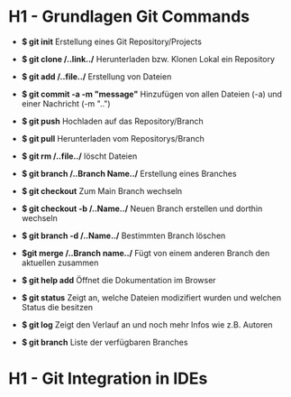 # H1 - Grundlagen Git Commands

- **$ git init** Erstellung eines Git Repository/Projects
- **$ git clone /..link../** Herunterladen bzw. Klonen Lokal ein Repository
- **$ git add /..file../** Erstellung von Dateien
- **$ git commit -a -m "message"** Hinzufügen von allen Dateien (-a) und einer Nachricht (-m "..")
- **$ git push** Hochladen auf das Repository/Branch
- **$ git pull** Herunterladen vom Repositorys/Branch
- **$ git rm /..file../** löscht Dateien
- **$ git branch /..Branch Name../** Erstellung eines Branches
- **$ git checkout** Zum Main Branch wechseln
- **$ git checkout -b /..Name../** Neuen Branch erstellen und dorthin wechseln
- **$ git branch -d /..Name../** Bestimmten Branch löschen
- **$git merge /..Branch name../** Fügt von einem anderen Branch den aktuellen zusammen

- **$ git help add** Öffnet die Dokumentation im Browser
- **$ git status** Zeigt an, welche Dateien modizifiert wurden und welchen Status die besitzen
- **$ git log** Zeigt den Verlauf an und noch mehr Infos wie z.B. Autoren
- **$ git branch** Liste der verfügbaren Branches






# H1 - Git Integration in IDEs